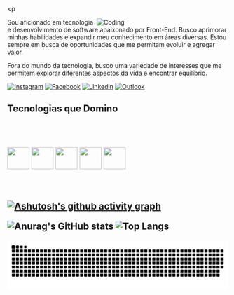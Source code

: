 
<p</p>


 <img align="right" alt="Coding" width="300" src="https://media.giphy.com/media/v1.Y2lkPTc5MGI3NjExYXRtY2k5Zmk0a2ljOGJxZ2s0emJ1aTYycDk5M2VhMWdqNnFmbjNoMCZlcD12MV9pbnRlcm5hbF9naWZfYnlfaWQmY3Q9Zw/Dh5q0sShxgp13DwrvG/giphy.gif">
 
<p>Sou aficionado em tecnologia e desenvolvimento de software apaixonado por Front-End. Busco aprimorar minhas habilidades e expandir meu conhecimento em áreas diversas. Estou sempre em busca de oportunidades que me permitam evoluir e agregar valor.</p>

<p>Fora do mundo da tecnologia, busco uma variedade de interesses que me permitem explorar diferentes aspectos da vida e encontrar equilíbrio.</p>

[![Instagram](https://img.shields.io/badge/Instagram-E4405F?style=for-the-badge&logo=instagram&logoColor=white)](https://www.instagram.com/vitor_alsan/)
[![Facebook](https://img.shields.io/badge/Facebook-1877F2?style=for-the-badge&logo=facebook&logoColor=white)](https://www.facebook.com/vitor.almeida.5059)
[![Linkedin](https://img.shields.io/badge/LinkedIn-0077B5?style=for-the-badge&logo=linkedin&logoColor=white)](https://www.linkedin.com/in/vitor-santos-9b4500221/)
[![Outlook](https://img.shields.io/badge/Microsoft_Outlook-0078D4?style=for-the-badge&logo=microsoft-outlook&logoColor=white)](vitorsjtbarbosa@outlook.com)



<h2>Tecnologias que Domino<h2> 

<div style="display: inline_block"><br/r>
  
  <a href="https://www.java.com/pt-BR/" target="_blank"><img height="50" width="50" src="https://cdn.jsdelivr.net/gh/devicons/devicon@latest/icons/java/java-original-wordmark.svg" /></a>
  <a href="https://www.mysql.com/"  target="_blank"><img height="50" width="50" src="https://cdn.jsdelivr.net/gh/devicons/devicon@latest/icons/mysql/mysql-original-wordmark.svg" /></a>
  <a href="https://html.spec.whatwg.org/multipage/"  target="_blank"> <img height="50" width="50" src="https://cdn.jsdelivr.net/gh/devicons/devicon@latest/icons/html5/html5-plain-wordmark.svg" /></a>
  <a href="https://www.mysql.com/"  target="_blank"> <img height="50" width="50" src="https://cdn.jsdelivr.net/gh/devicons/devicon@latest/icons/css3/css3-plain-wordmark.svg" /></a>
  <a href="https://www.javascript.com" target="_blank"><img height="50" width="50" 
   src="https://cdn.jsdelivr.net/gh/devicons/devicon@latest/icons/javascript/javascript-plain.svg" /></a>
          
</div><br/>

[![Ashutosh's github activity graph](https://github-readme-activity-graph.vercel.app/graph?username=vialsa&bg_color=000000&color=15e5a6&line=07e9a5&point=0a855c&area=true&hide_border=true)](https://github.com/ashutosh00710/github-readme-activity-graph)

![Anurag's GitHub stats](https://github-readme-stats.vercel.app/api?username=vialsa&show_icons=true&theme=neon)
![Top Langs](https://github-readme-stats.vercel.app/api/top-langs/?username=vialsa&layout=compact&theme=neon)

<picture align="center">
  <source media="(prefers-color-scheme: dark)" srcset="https://raw.githubusercontent.com/vialsa/vialsa/output/github-contribution-grid-snake-dark.svg">
  <source media="(prefers-color-scheme: light)" srcset="https://raw.githubusercontent.com/vialsa/vialsa/output/github-contribution-grid-snake-dark.svg">
  <img align="center" alt="github contribution grid snake animation" src="https://raw.githubusercontent.com/mari4souza/mari4souza/output/github-contribution-grid-snake.svg">
</picture>
